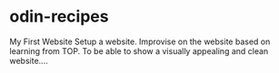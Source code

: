 # odin-recipes
My First Website
Setup a website. Improvise on the website based on learning from TOP.
To be able to show a visually appealing and clean website....
